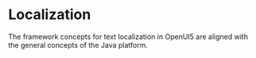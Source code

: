<!-- loio91f217c46f4d1014b6dd926db0e91070 -->

# Localization

The framework concepts for text localization in OpenUI5 are aligned with the general concepts of the Java platform.

